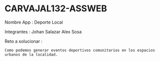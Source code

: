 # CARVAJAL132-ASSWEB

Nombre App : Deporte Local

Integrantes :
	Johan Salazar
	Alex Sosa
	
Reto a solucionar :

	Como podemos generar eventos deportivos comunitarios en los espacios urbanos de la localidad.

